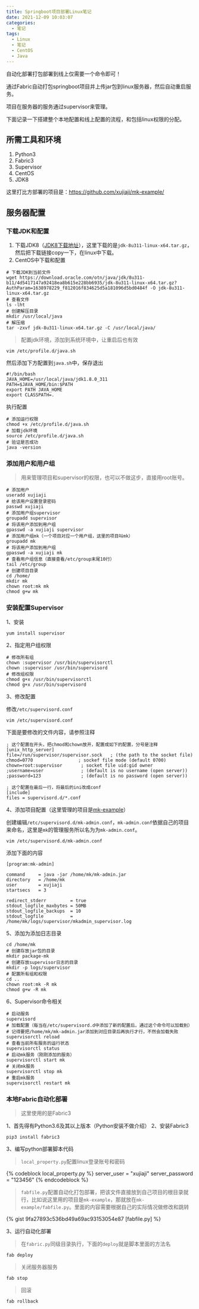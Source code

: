 ```yaml
---
title: Springboot项目部署Linux笔记
date: 2021-12-09 10:03:07
categories:
  - 笔记
tags:
  - Linux
  - 笔记
  - CentOS
  - Java
---
```


自动化部署打包部署到线上仅需要一个命令即可！

通过Fabric自动打包springboot项目并上传jar包到linux服务器，然后自动重启服务。

项目在服务器的服务通过supervisor来管理。

下面记录一下搭建整个本地配置和线上配置的流程，和包括linux权限的分配。

<!-- more -->

## 所需工具和环境
1. Python3
2. Fabric3
3. Supervisor
4. CentOS
5. JDK8

这里打比方部署的项目是：<https://github.com/xujiaji/mk-example/>

## 服务器配置
### 下载JDK和配置
1. 下载JDK8（[JDK8下载地址](https://www.oracle.com/java/technologies/downloads/#java8)），这里下载的是`jdk-8u311-linux-x64.tar.gz`，然后把下载链接copy一下，在linux中下载。
2. CentOS中下载和配置

``` shell
# 下载JDK到当前文件
wget https://download.oracle.com/otn/java/jdk/8u311-b11/4d5417147a92418ea8b615e228bb6935/jdk-8u311-linux-x64.tar.gz?AuthParam=1638978229_f812016f834625d5a181096d5bd0484f -O jdk-8u311-linux-x64.tar.gz
# 查看文件
ls -lht
# 创建解压目录
mkdir /usr/local/java
# 解压缩
tar -zxvf jdk-8u311-linux-x64.tar.gz -C /usr/local/java/
```

> 配置jdk环境，添加到系统环境中，让重启后也有效

``` shell
vim /etc/profile.d/java.sh
```

然后添加下方配置到`java.sh`中，保存退出

``` shell
#!/bin/bash
JAVA_HOME=/usr/local/java/jdk1.8.0_311
PATH=$JAVA_HOME/bin:$PATH
export PATH JAVA_HOME
export CLASSPATH=.
```

执行配置

``` shell
# 添加运行权限
chmod +x /etc/profile.d/java.sh
# 加载jdk环境
source /etc/profile.d/java.sh
# 验证是否成功
java -version
```

### 添加用户和用户组

> 用来管理项目和supervisor的权限，也可以不做这步，直接用root账号。

``` shell
# 添加用户
useradd xujiaji
# 给该用户设置登录密码
passwd xujiaji
# 添加用户组supervisor
groupadd supervisor
# 将该用户添加到用户组
gpasswd -a xujiaji supervisor
# 添加用户组mk（一个项目对应一个用户组，这里的项目叫mk）
groupadd mk
# 将该用户添加到用户组
gpasswd -a xujiaji mk
# 查看用户组信息（直接查看/etc/group末尾10行）
tail /etc/group
# 创建项目目录
cd /home/
mkdir mk
chown root:mk mk
chmod g+w mk
```

### 安装配置Supervisor
1、安装
``` shell
yum install supervisor
```
2、指定用户组权限
``` shell
# 修改所有组
chown :supervisor /usr/bin/supervisorctl
chown :supervisor /usr/bin/supervisord
# 修改组权限
chmod g+x /usr/bin/supervisorctl
chmod g+x /usr/bin/supervisord
```
3、修改配置

修改`/etc/supervisord.conf`

``` shell
vim /etc/supervisord.conf
```

下面是要修改的文件内容，请参照注释

```
; 这个配置在开头，把chmod和chown放开，配置成如下的配置，分号是注释
[unix_http_server]
file=/run/supervisor/supervisor.sock   ; (the path to the socket file)
chmod=0770                 ; sockef file mode (default 0700)
chown=root:supervisor       ; socket file uid:gid owner
;username=user              ; (default is no username (open server))
;password=123               ; (default is no password (open server))

; 这个配置在最后一行，将最后的ini改成conf
[include]
files = supervisord.d/*.conf
```

4、添加项目配置（这里管理的项目是[mk-example](https://github.com/xujiaji/mk-example/)）

创建编辑`/etc/supervisord.d/mk-admin.conf`，`mk-admin.conf`依据自己的项目来命名，这里是`mk`的管理服务所以名为为`mk-admin.conf`。

``` shell
vim /etc/supervisord.d/mk-admin.conf
```

添加下面的内容

```
[program:mk-admin]

command     = java -jar /home/mk/mk-admin.jar
directory   = /home/mk
user        = xujiaji
startsecs   = 3

redirect_stderr         = true
stdout_logfile_maxbytes = 50MB
stdout_logfile_backups  = 10
stdout_logfile          = /home/mk/logs/supervisor/mkadmin_supervisor.log
```

5、添加为添加日志目录

``` shell
cd /home/mk
# 创建存放jar包的目录
mkdir package-mk
# 创建存放supervisor日志的目录
mkdir -p logs/supervisor
# 配置所有组和权限
cd ..
chown root:mk -R mk
chmod g+w -R mk
```

6、Supervisor命令相关

``` shell
# 启动服务
supervisord
# 加载配置（每当在/etc/supervisord.d中添加了新的配置后，通过这个命令可以加载到）
# 记得要把/home/mk/mk-admin.jar添加到对应目录后再执行才行，不然会加载失败
supervisorctl reload
# 查看当前所有服务的运行状态
supervisorctl status
# 启动mk服务（刚刚添加的服务）
supervisorctl start mk
# 关闭mk服务
supervisorctl stop mk
# 重启mk服务
supervisorctl restart mk
```

### 本地Fabric自动化部署

> 这里使用的是Fabric3

1、首先得有Python3.6及其以上版本（Python安装不做介绍）
2、安装Fabric3
``` shell
pip3 install fabric3
```
3、编写python部署脚本代码

> `local_property.py`配置linux登录账号和密码

{% codeblock local_property.py %}
server_user = "xujiaji"
server_password = "123456"
{% endcodeblock %}

> `fabfile.py`配置自动化打包部署，把该文件直接放到自己项目的根目录就行，比如说这里用的项目是`mk-example`，那就放在`mk-example/fabfile.py`。里面的内容需要根据自己的实际情况做修改和跳转

{% gist 9fa27893c536bd49a69ac93153054e87 [fabfile.py] %}
<script src="https://gist.github.com/xujiaji/9fa27893c536bd49a69ac93153054e87.js"></script>

3、运行自动化部署

> 在`fabric.py`同级目录执行，下面的`deploy`就是脚本里面的方法名

``` shell
fab deploy
```

> 关闭服务器服务

``` shell
fab stop
```

> 回滚

``` shell
fab rollback
```